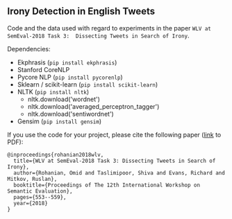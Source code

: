 ## Irony Detection in English Tweets 
Code and the data used with regard to experiments in the paper `WLV at SemEval-2018 Task 3:  Dissecting Tweets in Search of Irony`.

Dependencies:

* Ekphrasis (`pip install ekphrasis`)
* Stanford CoreNLP 
* Pycore NLP (`pip install pycorenlp`)
* Sklearn / scikit-learn (`pip install scikit-learn`)
* NLTK (`pip install nltk`)
	* nltk.download('wordnet')
	* nltk.download('averaged\_perceptron\_tagger')
	* nltk.download('sentiwordnet')
* Gensim (`pip install gensim`)

If you use the code for your project, please cite the following paper (<a href="http://www.aclweb.org/anthology/S18-1090">link</a> to PDF):

```
@inproceedings{rohanian2018wlv,
  title={WLV at SemEval-2018 Task 3: Dissecting Tweets in Search of Irony},
  author={Rohanian, Omid and Taslimipoor, Shiva and Evans, Richard and Mitkov, Ruslan},
  booktitle={Proceedings of The 12th International Workshop on Semantic Evaluation},
  pages={553--559},
  year={2018}
}
```
